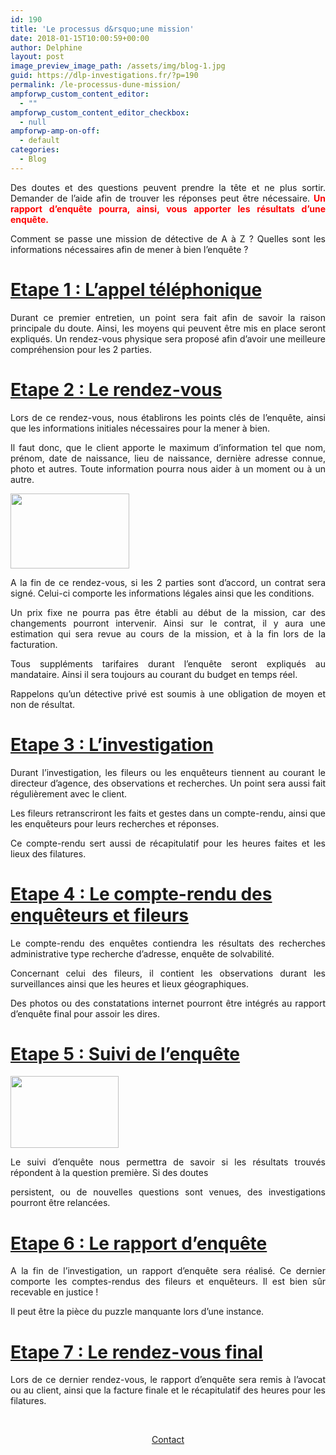 ```yaml
---
id: 190
title: 'Le processus d&rsquo;une mission'
date: 2018-01-15T10:00:59+00:00
author: Delphine
layout: post
image_preview_image_path: /assets/img/blog-1.jpg
guid: https://dlp-investigations.fr/?p=190
permalink: /le-processus-dune-mission/
ampforwp_custom_content_editor:
  - ""
ampforwp_custom_content_editor_checkbox:
  - null
ampforwp-amp-on-off:
  - default
categories:
  - Blog
---
```

<p style="text-align: justify;">
  Des doutes et des questions peuvent prendre la tête et ne plus sortir. Demander de l’aide afin de trouver les réponses peut être nécessaire. <span style="color: #ff0000;"><strong>Un rapport d’enquête pourra, ainsi, vous apporter les résultats d’une enquête.</strong></span>
</p>

<p style="text-align: justify;">
  Comment se passe une mission de détective de A à Z ? Quelles sont les informations nécessaires afin de mener à bien l’enquête ?<!--more-->
</p>

<h1 style="text-align: justify;">
  <u>Etape 1 : L&rsquo;appel téléphonique</u>
</h1>

<p style="text-align: justify;">
  Durant ce premier entretien, un point sera fait afin de savoir la raison principale du doute. Ainsi, les moyens qui peuvent être mis en place seront expliqués. Un rendez-vous physique sera proposé afin d’avoir une meilleure compréhension pour les 2 parties.
</p>

<h1 style="text-align: justify;">
  <u>Etape 2 : Le rendez-vous </u>
</h1>

<p style="text-align: justify;">
  Lors de ce rendez-vous, nous établirons les points clés de l’enquête, ainsi que les informations initiales nécessaires pour la mener à bien.
</p>

<p style="text-align: justify;">
  Il faut donc, que le client apporte le maximum d’information tel que nom, prénom, date de naissance, lieu de naissance, dernière adresse connue, photo et autres. Toute information pourra nous aider à un moment ou à un autre.
</p>

<p style="text-align: justify;">
  <img class=" wp-image-193 alignleft" src="https://i2.wp.com/dlp-investigations.fr/wp-content/uploads/2018/01/Rencontre-filigrane.png?resize=190%2C120&#038;ssl=1" alt="" width="190" height="120" srcset="https://i2.wp.com/dlp-investigations.fr/wp-content/uploads/2018/01/Rencontre-filigrane.png?resize=300%2C189&ssl=1 300w, https://i2.wp.com/dlp-investigations.fr/wp-content/uploads/2018/01/Rencontre-filigrane.png?w=415&ssl=1 415w" sizes="(max-width: 190px) 100vw, 190px" data-recalc-dims="1" />
</p>

<p style="text-align: justify;">
  A la fin de ce rendez-vous, si les 2 parties sont d’accord, un contrat sera signé. Celui-ci comporte les informations légales ainsi que les conditions.
</p>

<p style="text-align: justify;">
  Un prix fixe ne pourra pas être établi au début de la mission, car des changements pourront intervenir. Ainsi sur le contrat, il y aura une estimation qui sera revue au cours de la mission, et à la fin lors de la facturation.
</p>

<p style="text-align: justify;">
  Tous suppléments tarifaires durant l’enquête seront expliqués au mandataire. Ainsi il sera toujours au courant du budget en temps réel.
</p>

<p style="text-align: justify;">
  Rappelons qu’un détective privé est soumis à une obligation de moyen et non de résultat.
</p>

<h1 style="text-align: justify;">
  <u>Etape 3 : L’investigation </u>
</h1>

<p style="text-align: justify;">
  Durant l’investigation, les fileurs ou les enquêteurs tiennent au courant le directeur d’agence, des observations et recherches. Un point sera aussi fait régulièrement avec le client.
</p>

<p style="text-align: justify;">
  Les fileurs retranscriront les faits et gestes dans un compte-rendu, ainsi que les enquêteurs pour leurs recherches et réponses.
</p>

<p style="text-align: justify;">
  Ce compte-rendu sert aussi de récapitulatif pour les heures faites et les lieux des filatures.
</p>

<h1 style="text-align: left;">
  <u>Etape 4 : Le compte-rendu des enquêteurs et fileurs </u>
</h1>

<p style="text-align: justify;">
  Le compte-rendu des enquêtes contiendra les résultats des recherches administrative type recherche d’adresse, enquête de solvabilité.
</p>

<p style="text-align: justify;">
  Concernant celui des fileurs, il contient les observations durant les surveillances ainsi que les heures et lieux géographiques.
</p>

<p style="text-align: justify;">
  Des photos ou des constatations internet pourront être intégrés au rapport d’enquête final pour assoir les dires.
</p>

<h1 style="text-align: justify;">
  <u>Etape 5 : Suivi de l’enquête</u>
</h1>

<p style="text-align: justify;">
  <img class=" wp-image-192 alignright" src="https://i0.wp.com/dlp-investigations.fr/wp-content/uploads/2018/01/CR.jpg?resize=173%2C115&#038;ssl=1" alt="" width="173" height="115" data-recalc-dims="1" />
</p>

<p style="text-align: justify;">
  Le suivi d’enquête nous permettra de savoir si les résultats trouvés répondent à la question première. Si des doutes
</p>

<p style="text-align: justify;">
  persistent, ou de nouvelles questions sont venues, des investigations pourront être relancées.
</p>

<h1 style="text-align: justify;">
  <u>Etape 6 : Le rapport d’enquête</u>
</h1>

<p style="text-align: justify;">
  A la fin de l’investigation, un rapport d’enquête sera réalisé. Ce dernier comporte les comptes-rendus des fileurs et enquêteurs. Il est bien sûr recevable en justice !
</p>

<p style="text-align: justify;">
  Il peut être la pièce du puzzle manquante lors d’une instance.
</p>

<h1 style="text-align: justify;">
  <u>Etape 7 : Le rendez-vous final</u>
</h1>

<p style="text-align: justify;">
  Lors de ce dernier rendez-vous, le rapport d’enquête sera remis à l’avocat ou au client, ainsi que la facture finale et le récapitulatif des heures pour les filatures.
</p>

&nbsp;

<p style="text-align: center;">
  <a class="maxbutton-1 maxbutton maxbutton-contact" title="Contact" href="https://dlp-investigations.fr/contact/"><span class='mb-text'>Contact</span></a>
</p>